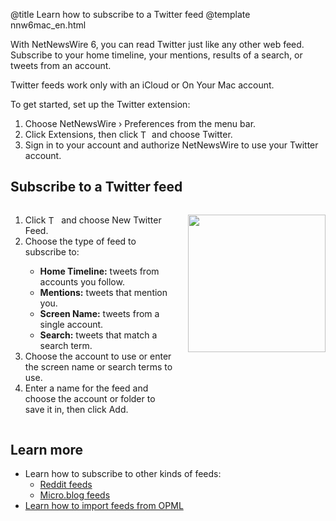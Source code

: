 @title Learn how to subscribe to a Twitter feed
@template nnw6mac_en.html

With NetNewsWire 6, you can read Twitter just like any other web feed. Subscribe to your home timeline, your mentions, results of a search, or tweets from an account.

Twitter feeds work only with an iCloud or On Your Mac account.

To get started, set up the Twitter extension:

1. Choose NetNewsWire › Preferences from the menu bar.
2. Click Extensions, then click <img style="height: 1em; vertical-align: -0.1em;" src="../../../images/mac-icon_plus.png" alt="The plus button"> and choose Twitter.
3. Sign in to your account and authorize NetNewsWire to use your Twitter account.


Subscribe to a Twitter feed
---------------------------

<div class="columns">
<div class="column-left">
	<ol>
		<li>Click <img style="height: 1.2em; vertical-align: -0.25em;" src="../../../images/mac-icon_plus_toolbar.png" alt="The plus button"> and choose New Twitter Feed.</li>
		<li>Choose the type of feed to subscribe to:</li>
			<ul>
				<li><strong>Home Timeline:</strong> tweets from accounts you follow.</li>
				<li><strong>Mentions:</strong> tweets that mention you.</li>
				<li><strong>Screen Name:</strong> tweets from a single account.</li>
				<li><strong>Search:</strong> tweets that match a search term.</li>
			</ul>
		<li>Choose the account to use or enter the screen name or search terms to use.</li>
		<li>Enter a name for the feed and choose the account or folder to save it in, then click Add.</li>
	</ol>
</div>

<div class="column-right">
	<p><img class="round shadow" src="../../../images/mac-en-add_twitter_feed.png" width="220" alt="" /></p>
</div>
</div>


Learn more
----------

* Learn how to subscribe to other kinds of feeds:
  * [Reddit feeds](reddit-feeds.html)
  * [Micro.blog feeds](micro-blog-feeds.html)
* [Learn how to import feeds from OPML](import-opml.html)
